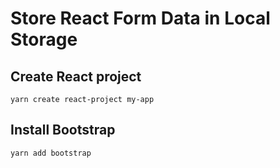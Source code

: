 # Store React Form Data in Local Storage

## Create React project

```
yarn create react-project my-app
```

## Install Bootstrap 

```
yarn add bootstrap
```

##